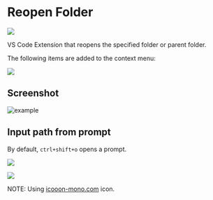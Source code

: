 # Reopen Folder

[![](https://img.shields.io/badge/marketplace-reopen--folder-blue)](https://marketplace.visualstudio.com/items?itemName=winebarrel.reopen-folder)

VS Code Extension that reopens the specified folder or parent folder.

The following items are added to the context menu:

![](https://user-images.githubusercontent.com/117768/226178538-6a880078-b4c4-4c28-ae8d-8a547b332e3a.png)

## Screenshot

![example](https://user-images.githubusercontent.com/117768/226180777-c2f1b3b1-2e41-42fc-892e-2c7463f63fa3.gif)

## Input path from prompt

By default, `ctrl+shift+o` opens a prompt.

![](https://user-images.githubusercontent.com/117768/226178715-8906e124-f555-4a23-8871-55cc18fd069b.png)

![](https://user-images.githubusercontent.com/117768/226180791-384b61df-40d8-4ef7-8e36-4c8c4b493cdc.gif)

NOTE: Using [icooon-mono.com](https://icooon-mono.com/15429-folder-icon-14/) icon.
